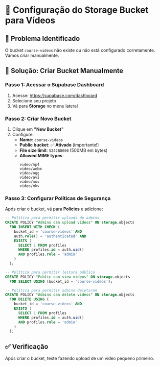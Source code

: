 # 📁 Configuração do Storage Bucket para Vídeos

## 🚨 Problema Identificado
O bucket `course-videos` não existe ou não está configurado corretamente. Vamos criar manualmente.

## 🔧 Solução: Criar Bucket Manualmente

### **Passo 1: Acessar o Supabase Dashboard**
1. Acesse: https://supabase.com/dashboard
2. Selecione seu projeto
3. Vá para **Storage** no menu lateral

### **Passo 2: Criar Novo Bucket**
1. Clique em **"New Bucket"**
2. Configure:
   - **Name**: `course-videos`
   - **Public bucket**: ✅ **Ativado** (importante!)
   - **File size limit**: `524288000` (500MB em bytes)
   - **Allowed MIME types**: 
     ```
     video/mp4
     video/webm
     video/ogg
     video/avi
     video/mov
     video/mkv
     ```

### **Passo 3: Configurar Políticas de Segurança**

Após criar o bucket, vá para **Policies** e adicione:

```sql
-- Política para permitir uploads de admins
CREATE POLICY "Admins can upload videos" ON storage.objects
  FOR INSERT WITH CHECK (
    bucket_id = 'course-videos' AND
    auth.role() = 'authenticated' AND
    EXISTS (
      SELECT 1 FROM profiles 
      WHERE profiles.id = auth.uid() 
      AND profiles.role = 'admin'
    )
  );

-- Política para permitir leitura pública
CREATE POLICY "Public can view videos" ON storage.objects
  FOR SELECT USING (bucket_id = 'course-videos');

-- Política para permitir admins deletarem
CREATE POLICY "Admins can delete videos" ON storage.objects
  FOR DELETE USING (
    bucket_id = 'course-videos' AND
    EXISTS (
      SELECT 1 FROM profiles 
      WHERE profiles.id = auth.uid() 
      AND profiles.role = 'admin'
    )
  );
```

## ✅ Verificação
Após criar o bucket, teste fazendo upload de um vídeo pequeno primeiro.